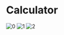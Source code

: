 # Calculator
 
![0](https://github.com/Abir-Hasan-Al-amin/Basic-Calculator--Html---Css---JS-/assets/140844292/002489f3-d6b5-4d6a-b872-4ac61497eb5a)
![1](https://github.com/Abir-Hasan-Al-amin/Basic-Calculator--Html---Css---JS-/assets/140844292/547033b5-760b-4757-bbf8-fa6dad0367f9)
![2](https://github.com/Abir-Hasan-Al-amin/Basic-Calculator--Html---Css---JS-/assets/140844292/3c9b05fd-ecf7-4d52-8a5f-6d5b89e96a53)
